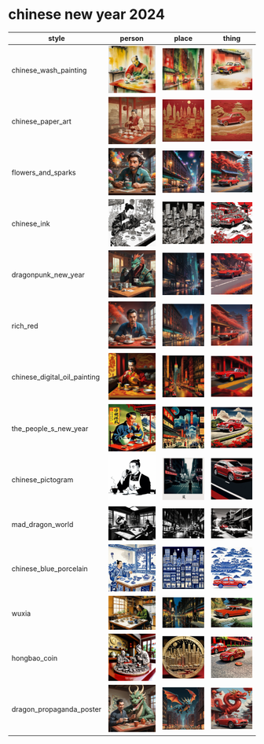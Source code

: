 # chinese new year 2024

| style | person | place | thing |
| --- | --- | --- | --- |
| chinese_wash_painting | ![](/images/chinese_wash_painting_person.webp?raw=true) | ![](/images/chinese_wash_painting_place.webp?raw=true) | ![](/images/chinese_wash_painting_thing.webp?raw=true) |
| chinese_paper_art | ![](/images/chinese_paper_art_person.webp?raw=true) | ![](/images/chinese_paper_art_place.webp?raw=true) | ![](/images/chinese_paper_art_thing.webp?raw=true) |
| flowers_and_sparks | ![](/images/flowers_and_sparks_person.webp?raw=true) | ![](/images/flowers_and_sparks_place.webp?raw=true) | ![](/images/flowers_and_sparks_thing.webp?raw=true) |
| chinese_ink | ![](/images/chinese_ink_person.webp?raw=true) | ![](/images/chinese_ink_place.webp?raw=true) | ![](/images/chinese_ink_thing.webp?raw=true) |
| dragonpunk_new_year | ![](/images/dragonpunk_new_year_person.webp?raw=true) | ![](/images/dragonpunk_new_year_place.webp?raw=true) | ![](/images/dragonpunk_new_year_thing.webp?raw=true) |
| rich_red | ![](/images/rich_red_person.webp?raw=true) | ![](/images/rich_red_place.webp?raw=true) | ![](/images/rich_red_thing.webp?raw=true) |
| chinese_digital_oil_painting | ![](/images/chinese_digital_oil_painting_person.webp?raw=true) | ![](/images/chinese_digital_oil_painting_place.webp?raw=true) | ![](/images/chinese_digital_oil_painting_thing.webp?raw=true) |
| the_people_s_new_year | ![](/images/the_people_s_new_year_person.webp?raw=true) | ![](/images/the_people_s_new_year_place.webp?raw=true) | ![](/images/the_people_s_new_year_thing.webp?raw=true) |
| chinese_pictogram | ![](/images/chinese_pictogram_person.webp?raw=true) | ![](/images/chinese_pictogram_place.webp?raw=true) | ![](/images/chinese_pictogram_thing.webp?raw=true) |
| mad_dragon_world | ![](/images/mad_dragon_world_person.webp?raw=true) | ![](/images/mad_dragon_world_place.webp?raw=true) | ![](/images/mad_dragon_world_thing.webp?raw=true) |
| chinese_blue_porcelain | ![](/images/chinese_blue_porcelain_person.webp?raw=true) | ![](/images/chinese_blue_porcelain_place.webp?raw=true) | ![](/images/chinese_blue_porcelain_thing.webp?raw=true) |
| wuxia | ![](/images/wuxia_person.webp?raw=true) | ![](/images/wuxia_place.webp?raw=true) | ![](/images/wuxia_thing.webp?raw=true) |
| hongbao_coin | ![](/images/hongbao_coin_person.webp?raw=true) | ![](/images/hongbao_coin_place.webp?raw=true) | ![](/images/hongbao_coin_thing.webp?raw=true) |
| dragon_propaganda_poster | ![](/images/dragon_propaganda_poster_person.webp?raw=true) | ![](/images/dragon_propaganda_poster_place.webp?raw=true) | ![](/images/dragon_propaganda_poster_thing.webp?raw=true) |